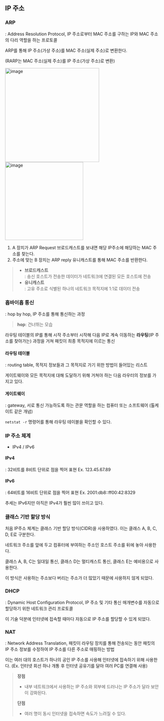 
## IP 주소

### ARP
: Address Resolution Protocol, IP 주소로부터 MAC 주소를 구하는 IP와 MAC 주소의 다리 역할을 하는 프로토콜

ARP를 통해 IP 주소(가상 주소)를 MAC 주소(실제 주소)로 변환한다.

(RARP는 MAC 주소(실제 주소)를 IP 주소(가상 주소)로 변환)

<img width="307" alt="image" src="https://user-images.githubusercontent.com/57247474/173486077-b4843dfa-edd4-4be6-be25-247fc6e681a1.png">

<img width="255" alt="image" src="https://user-images.githubusercontent.com/57247474/173490040-8c79ff85-86ef-41fd-93d5-a2cc59dc193d.png">


1. A 장치가 ARP Request 브로드캐스트를 보내면 해당 IP주소에 해당하는 MAC 주소를 찾는다.    
2. 주소에 맞는 B 장치는 ARP reply 유니캐스트를 통해 MAC 주소를 반환한다.  

> - **브로드캐스트**  
> : 송신 호스트가 전송한 데이터가 네트워크에 연결된 모든 호스트에 전송
> - **유니캐스트**  
> : 고유 주소로 식별된 하나의 네트워크 목적지에 1:1로 데이터 전송

### 홉바이홉 통신
: hop by hop, IP 주소를 통해 통신하는 과정

> **hop**: 건너뛰는 모습

라우팅 테이블의 IP를 통해 시작 주소부터 시작해 다음 IP로 계속 이동하는 **라우팅**(IP 주소를 찾아가는) 과정을 거쳐 패킷이 최종 목적지에 이르는 통신

#### 라우팅 테이블
: routing table, 목적지 정보들과 그 목적지로 가기 위한 방법이 들어있는 리스트 

게이트웨이와 모든 목적지에 대해 도달하기 위해 거쳐야 하는 다음 라우터의 정보를 가지고 있다.

#### 게이트웨이
: gateway, 서로 통신 가능하도록 하는 관문 역할을 하는 컴퓨터 또는 소프트웨어
(톨케이트 같은 개념)

`netstat -r` 명령어를 통해 라우팅 테이블을 확인할 수 있다.

### IP 주소 체계
- IPv4 / IPv6

#### IPv4
: 32비트를 8비트 단위로 점을 찍어 표현
Ex. 123.45.67.89

#### IPv6
: 64비트를 16비트 단위로 점을 찍어 표현
Ex. 2001:db8::ff00:42:8329

추세는 IPv6지만 아직은 IPv4가 훨씬 많이 쓰이고 있다.

### 클래스 기반 할당 방식
처음 IP주소 체계는 클래스 기반 할당 방식(CIDR)을 사용하였다.
이는 클래스 A, B, C, D, E로 구분한다.

네트워크 주소를 앞에 두고 컴퓨터에 부여하는 주소인 호스트 주소를 뒤에 놓아 사용한다.

클래스 A, B, C는 일대일 통신, 클래스 D는 멀티캐스트 통신, 클래스 E는 예비용으로 사용한다.

이 방식은 사용하는 주소보다 버리는 주소가 더 많았기 때문에 사용하지 않게 되었다.

### DHCP
: Dynamic Host Configuration Protocol, IP 주소 및 기타 통신 매개변수를 자동으로 할당하기 위한 네트워크 관리 프로토콜

이 기술 덕분에 인터넷에 접속할 때마다 자동으로 IP 주소를 할당할 수 있게 되었다.

### NAT
: Network Address Translation, 패킷이 라우팅 장치를 통해 전송되는 동안 패킷의 IP 주소 정보를 수정하여 IP 주소를 다른 주소로 매핑하는 방법

이는 여러 대의 호스트가 하나의 공인 IP 주소를 사용해 인터넷에 접속하기 위해 사용한다.
(Ex. 인터넷 회선 하나 개통 후 인터넷 공유기를 달아 여러 PC를 연결해 사용)

> **장점**  
> - 내부 네트워크에서 사용하는 IP 주소와 외부에 드러나는 IP 주소가 달라 보안이 강화된다.   
> 
> **단점**   
> - 여러 명이 동시 인터넷을 접속하면 속도가 느려질 수 있다.
